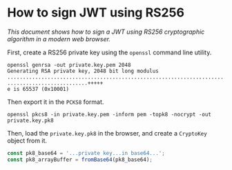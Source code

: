 # How to sign JWT using RS256

*This document shows how to sign a JWT using RS256 cryptographic algorithm in a modern web browser.*

First, create a RS256 private key using the `openssl` command line utility.

    openssl genrsa -out private.key.pem 2048
    Generating RSA private key, 2048 bit long modulus
    .........................................................................+++++
    ..........................+++++
    e is 65537 (0x10001)
    
Then export it in the `PCKS8` format.

    openssl pkcs8 -in private.key.pem -inform pem -topk8 -nocrypt -out private.key.pk8

Then, load the `private.key.pk8` in the browser, and create a `CryptoKey` object from it.

```typescript
const pk8_base64 = '...private key...in base64...';
const pk8_arrayBuffer = fromBase64(pk8_base64);
```

